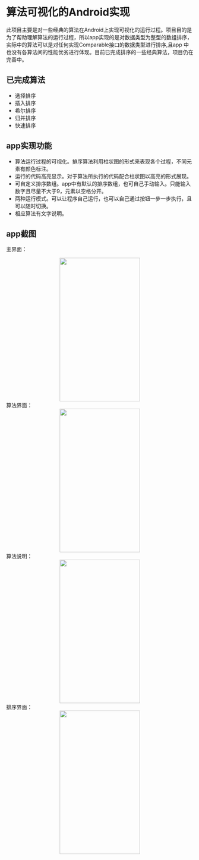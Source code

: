 # 算法可视化的Android实现
此项目主要是对一些经典的算法在Android上实现可视化的运行过程。项目目的是为了帮助理解算法的运行过程，所以app实现的是对数据类型为整型的数组排序，实际中的算法可以是对任何实现Comparable接口的数据类型进行排序,且app 中也没有各算法间的性能优劣进行体现。目前已完成排序的一些经典算法，项目仍在完善中。

## 已完成算法
* 选择排序
* 插入排序
* 希尔排序
* 归并排序
* 快速排序

## app实现功能
* 算法运行过程的可视化。排序算法利用柱状图的形式来表现各个过程，不同元素有颜色标注。
* 运行的代码高亮显示。对于算法所执行的代码配合柱状图以高亮的形式展现。
* 可自定义排序数组。app中有默认的排序数组，也可自己手动输入。只能输入数字且尽量不大于9，元素以空格分开。
* 两种运行模式。可以让程序自己运行，也可以自己通过按钮一步一步执行，且可以随时切换。
* 相应算法有文字说明。

## app截图
主界面：  
<div align=center><img width="216" height="386" src="https://github.com/fishrong/VisuAlgo/raw/master/Screenshots/home.png"/>
</div>
算法界面：  
<div align=center><img width="216" height="386" src="https://github.com/fishrong/VisuAlgo/raw/master/Screenshots/algo.png"/>
</div>    
算法说明：  
<div align=center><img width="216" height="386" src="https://github.com/fishrong/VisuAlgo/raw/master/Screenshots/help.png"/>
</div>  
排序界面：  
<div align=center><img width="216" height="386" src="https://github.com/fishrong/VisuAlgo/raw/master/Screenshots/sort.png"/>
